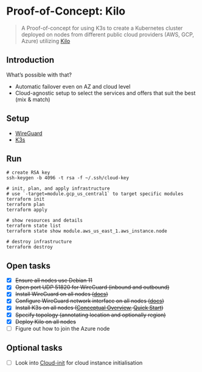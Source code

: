 # Proof-of-Concept: Kilo

> A Proof-of-concept for using K3s to create a Kubernetes cluster deployed on nodes from different public cloud providers (AWS, GCP, Azure) utilizing [Kilo](https://kilo.squat.ai/)

## Introduction

What’s possible with that?

* Automatic failover even on AZ and cloud level
* Cloud-agnostic setup to select the services and offers that suit the best (mix & match)

## Setup

* [WireGuard](WIREGUARD.md)
* [K3s](K3S.md)

## Run

```shell
# create RSA key
ssh-keygen -b 4096 -t rsa -f ~/.ssh/cloud-key

# init, plan, and apply infrastructure
# use `-target=module.gcp_us_central1` to target specific modules
terraform init
terraform plan
terraform apply

# show resources and details
terraform state list
terraform state show module.aws_us_east_1.aws_instance.node

# destroy infrastructure
terraform destroy
```

## Open tasks

* [x] ~~Ensure all nodes use Debian 11~~
* [x] ~~Open port UDP 51820 for WireGuard (inbound and outbound)~~
* [x] ~~Install WireGuard on all nodes ([docs](https://www.wireguard.com/install/))~~
* [x] ~~Configure WireGuard network interface on all nodes ([docs](https://www.wireguard.com/quickstart/))~~
* [x] ~~Install K3s on all nodes ([Conceptual Overview](https://www.wireguard.com/#conceptual-overview), [Quick Start](https://docs.k3s.io/quick-start))~~
* [x] ~~Specify topology (annotating location and optionally region)~~
* [x] ~~Deploy Kilo on all nodes~~
* [ ] Figure out how to join the Azure node

## Optional tasks

* [ ] Look into [Cloud-init](https://cloudinit.readthedocs.io/en/latest/) for cloud instance initialisation
